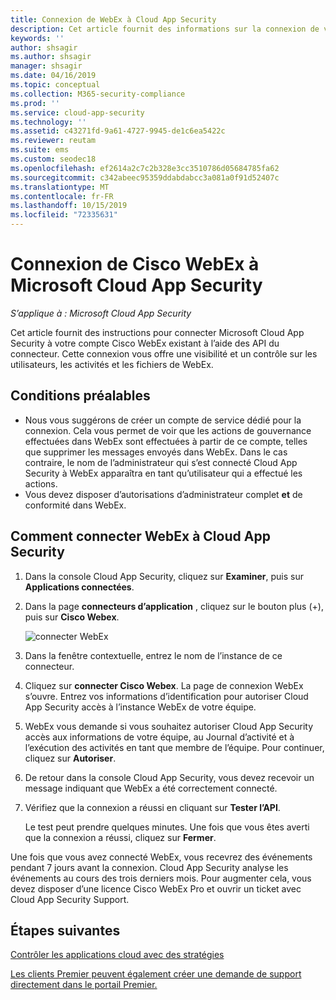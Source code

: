 ```yaml
---
title: Connexion de WebEx à Cloud App Security
description: Cet article fournit des informations sur la connexion de votre application WebEx à Cloud App Security à l’aide du connecteur API pour la visibilité et le contrôle de l’utilisation.
keywords: ''
author: shsagir
ms.author: shsagir
manager: shsagir
ms.date: 04/16/2019
ms.topic: conceptual
ms.collection: M365-security-compliance
ms.prod: ''
ms.service: cloud-app-security
ms.technology: ''
ms.assetid: c43271fd-9a61-4727-9945-de1c6ea5422c
ms.reviewer: reutam
ms.suite: ems
ms.custom: seodec18
ms.openlocfilehash: ef2614a2c7c2b328e3cc3510786d05684785fa62
ms.sourcegitcommit: c342abeec95359ddabdabcc3a081a0f91d52407c
ms.translationtype: MT
ms.contentlocale: fr-FR
ms.lasthandoff: 10/15/2019
ms.locfileid: "72335631"
---
```

# <a name="connect-cisco-webex-to-microsoft-cloud-app-security"></a>Connexion de Cisco WebEx à Microsoft Cloud App Security

*S’applique à : Microsoft Cloud App Security*

Cet article fournit des instructions pour connecter Microsoft Cloud App Security à votre compte Cisco WebEx existant à l’aide des API du connecteur. Cette connexion vous offre une visibilité et un contrôle sur les utilisateurs, les activités et les fichiers de WebEx. 
 
## <a name="prerequisites"></a>Conditions préalables

- Nous vous suggérons de créer un compte de service dédié pour la connexion. Cela vous permet de voir que les actions de gouvernance effectuées dans WebEx sont effectuées à partir de ce compte, telles que supprimer les messages envoyés dans WebEx. Dans le cas contraire, le nom de l’administrateur qui s’est connecté Cloud App Security à WebEx apparaîtra en tant qu’utilisateur qui a effectué les actions.  
- Vous devez disposer d’autorisations d’administrateur complet **et** de conformité dans WebEx.


## <a name="how-to-connect-webex-to-cloud-app-security"></a>Comment connecter WebEx à Cloud App Security  
  
1.  Dans la console Cloud App Security, cliquez sur **Examiner**, puis sur **Applications connectées**.  
  
2.  Dans la page **connecteurs d’application** , cliquez sur le bouton plus (+), puis sur **Cisco Webex**.  
  
     ![connecter WebEx](./media/cisco-webex.png "Connect WebEx")  
  
3.  Dans la fenêtre contextuelle, entrez le nom de l’instance de ce connecteur.  
  
4.  Cliquez sur **connecter Cisco Webex**. La page de connexion WebEx s’ouvre. Entrez vos informations d’identification pour autoriser Cloud App Security accès à l’instance WebEx de votre équipe.  
  
6.  WebEx vous demande si vous souhaitez autoriser Cloud App Security accès aux informations de votre équipe, au Journal d’activité et à l’exécution des activités en tant que membre de l’équipe. Pour continuer, cliquez sur **Autoriser**.  
  
7.  De retour dans la console Cloud App Security, vous devez recevoir un message indiquant que WebEx a été correctement connecté.  
  
8.  Vérifiez que la connexion a réussi en cliquant sur **Tester l’API**.  
  
     Le test peut prendre quelques minutes. Une fois que vous êtes averti que la connexion a réussi, cliquez sur **Fermer**.  
  
Une fois que vous avez connecté WebEx, vous recevrez des événements pendant 7 jours avant la connexion. Cloud App Security analyse les événements au cours des trois derniers mois. Pour augmenter cela, vous devez disposer d’une licence Cisco WebEx Pro et ouvrir un ticket avec Cloud App Security Support.

 
## <a name="next-steps"></a>Étapes suivantes 
[Contrôler les applications cloud avec des stratégies](control-cloud-apps-with-policies.md)   

[Les clients Premier peuvent également créer une demande de support directement dans le portail Premier.](https://premier.microsoft.com/)  
  
  
